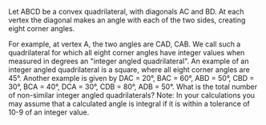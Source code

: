 
Let ABCD be a convex quadrilateral, with diagonals AC and BD. At each vertex the diagonal makes an angle with each of the two sides, creating eight corner angles.

For example, at vertex A, the two angles are CAD, CAB.
We call such a quadrilateral for which all eight corner angles have integer values when measured in degrees an "integer angled quadrilateral". An example of an integer angled quadrilateral is a square, where all eight corner angles are 45&#176;. Another example is given by DAC = 20&#176;, BAC = 60&#176;, ABD = 50&#176;, CBD = 30&#176;, BCA = 40&#176;, DCA = 30&#176;, CDB = 80&#176;, ADB = 50&#176;.
What is the total number of non-similar integer angled quadrilaterals?
Note: In your calculations you may assume that a calculated angle is integral if it is within a tolerance of 10-9 of an integer value.
